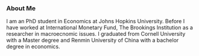 ### About Me

I am an PhD student in Economics at Johns Hopkins University. Before I have worked at International Monetary Fund, The Brookings Institution as a researcher in macroecnomic issues. I graduated from Cornell University with a Master degree and Renmin University of China with a bachelor degree in economics. 
